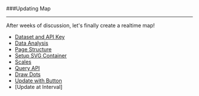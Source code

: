 ###Updating Map

---

After weeks of discussion, let's finally create a realtime map!

- [Dataset and API Key](data.md)
- [Data Analysis](analysis.md)
- [Page Structure](structure.md)
- [Setup SVG Container](svg.md)
- [Scales](scale.md)
- [Query API](query.md)
- [Draw Dots](draw.md)
- [Update with Button](button.md)
- [Update at Interval]
